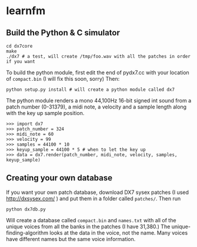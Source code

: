 # learnfm


## Build the Python & C simulator

```
cd dx7core
make
./dx7 # a test, will create /tmp/foo.wav with all the patches in order if you want
```

To build the python module, first edit the end of pydx7.cc with your location of `compact.bin` (I will fix this soon, sorry)
Then:

```
python setup.py install # will create a python module called dx7
```

The python module renders a mono 44,100Hz 16-bit signed int sound from a patch number (0-31379), a midi note, a velocity and a sample length along with the key up sample position.

```
>>> import dx7
>>> patch_number = 324 
>>> midi_note = 60
>>> velocity = 99
>>> samples = 44100 * 10 
>>> keyup_sample = 44100 * 5 # when to let the key up
>>> data = dx7.render(patch_number, midi_note, velocity, samples, keyup_sample)
```

## Creating your own database

If you want your own patch database, download DX7 sysex patches (I used http://dxsysex.com/ ) and put them in a folder called `patches/`. Then run 

```
python dx7db.py
```

Will create a database called `compact.bin` and `names.txt` with all of the unique voices from all the banks in the patches (I have 31,380.) 
The unique-finding-algorithm looks at the data in the voice, not the name. Many voices have different names but the same voice information.